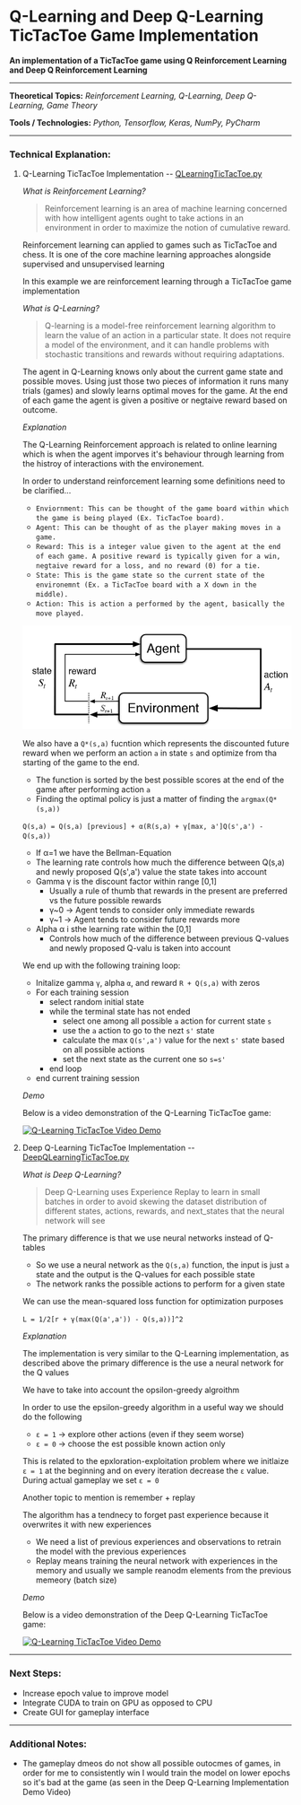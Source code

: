 # Q-Learning and Deep Q-Learning TicTacToe Game Implementation

**An implementation of a TicTacToe game using Q Reinforcement Learning and Deep Q Reinforcement Learning**

---

**Theoretical Topics:** *Reinforcement Learning, Q-Learning, Deep Q-Learning, Game Theory*

**Tools / Technologies:** *Python, Tensorflow, Keras, NumPy, PyCharm*

---

### Technical Explanation:

1. Q-Learning TicTacToe Implementation  -- [QLearningTicTacToe.py](LINK)

    *What is Reinforcement Learning?*

    > Reinforcement learning is an area of machine learning concerned with how intelligent agents ought to take actions in an environment in order to maximize the notion of cumulative reward.

    Reinforcement learning can applied to games such as TicTacToe and chess. It is one of the core machine learning approaches alongside supervised and unsupervised learning

    In this example we are reinforcement learning through a TicTacToe game implementation

    *What is Q-Learning?*

    > Q-learning is a model-free reinforcement learning algorithm to learn the value of an action in a particular state. It does not require a model of the environment, and it can handle problems with stochastic transitions and rewards without requiring adaptations.

    The agent in Q-Learning knows only about the current game state and possible moves. Using just those two pieces of information it runs many trials (games) and slowly learns optimal moves for the game. At the end of each game the agent is given a positive or negtaive reward based on outcome.

    *Explanation*

    The Q-Learning Reinforcement approach is related to online learning which is when the agent imporves it's behaviour through learning from the histroy of interactions with the environement.

    In order to understand reinforcement learning some definitions need to be clarified...

    -  `Enviornment: This can be thought of the game board within which the game is being played (Ex. TicTacToe board).`
    -  `Agent: This can be thought of as the player making moves in a game.`
    - `Reward: This is a integer value given to the agent at the end of each game. A positive reward is typically given for a win, negtaive reward for a loss, and no reward (0) for a tie.`
    - `State: This is the game state so the current state of the environemnt (Ex. a TicTacToe board with a X down in the middle).`
    - `Action: This is action a performed by the agent, basically the move played.`

    ![Reinforcement Learning](images/reinforcement.png)

    We also have a `Q*(s,a)` fucntion which represents the discounted future reward when we perform an action `a` in state `s` and optimize from tha starting of the game to the end.

    - The function is sorted by the best possible scores at the end of the game after performing action `a`
    - Finding the optimal policy is just a matter of finding the `argmax(Q*(s,a))`

    `Q(s,a) = Q(s,a) [previous] + α(R(s,a) + γ[max, a']Q(s',a') - Q(s,a))`

    - If α=1 we have the Bellman-Equation
    - The learning rate controls how much the difference between Q(s,a) and newly proposed Q(s',a') value the state takes into account
    - Gamma γ is the discount factor within range [0,1]
        - Usually a rule of thumb that rewards in the present are preferred vs the future possible rewards
        - γ~0 -> Agent tends to consider only immediate rewards
        - γ~1 -> Agent tends to consider future rewards more
    - Alpha α i sthe learning rate within the [0,1]
        - Controls how much of the difference between previous Q-values and newly proposed Q-valu is taken into account


    We end up with the following training loop:

    - Initalize gamma `γ`, alpha `α`, and reward `R + Q(s,a)` with zeros
    - For each training session
        - select random initial state
        - while the terminal state has not ended
            - select one among all possible `a` action for current state `s`
            - use the `a` action to go to the nezt `s'` state
            - calculate the max `Q(s',a')` value for the next `s'` state based on all possible actions
            - set the next state as the current one so `s=s'`
        - end loop
    - end current training session

    *Demo*

    Below is a video demonstration of the Q-Learning TicTacToe game:

    [![Q-Learning TicTacToe Video Demo](https://img.youtube.com/vi/501jwEofMY4/maxresdefault.jpg)](https://www.youtube.com/watch?v=501jwEofMY4&ab)
    

2. Deep Q-Learning TicTacToe Implementation  -- [DeepQLearningTicTacToe.py](LINK)

     *What is Deep Q-Learning?*

     > Deep Q-Learning uses Experience Replay to learn in small batches in order to avoid skewing the dataset distribution of different states, actions, rewards, and next_states that the neural network will see

     The primary difference is that we use neural networks instead of Q-tables
     - So we use a neural network as the `Q(s,a)` function, the input is just `a` state and the output is the Q-values for each possible state
     - The network ranks the possible actions to perform for a given state

     We can use the mean-squared loss function for optimization purposes

     `L = 1/2[r + γ(max(Q(a',a')) - Q(s,a))]^2`

     *Explanation*

    The implementation is very similar to the Q-Learning implementation, as described above the primary difference is the use a neural network for the Q values

    We have to take into account the opsilon-greedy algroithm

    In order to use the epsilon-greedy algorithm in a useful way we should do the following
    - `ε = 1` -> explore other actions (even if they seem worse)
    - `ε = 0` -> choose the est possible known action only

    This is related to the epxloration-exploitation problem where we initlaize `ε = 1` at the beginning and on every iteration decrease the `ε` value. During actual gameplay we set `ε = 0`

    Another topic to mention is remember + replay

    The algorithm has a tendnecy to forget past experience because it overwrites it with new experiences
    - We need a list of previous experiences and observations to retrain the model with the previous experiences
    - Replay means training the neural network with experiences in the memory and usually we sample reanodm elements from the previous memeory (batch size)

     *Demo*

    Below is a video demonstration of the Deep Q-Learning TicTacToe game:

    [![Q-Learning TicTacToe Video Demo](https://img.youtube.com/vi/sFYxJI9XsGg/maxresdefault.jpg)](https://www.youtube.com/watch?v=sFYxJI9XsGg&ab)


---

### Next Steps:

- Increase epoch value to improve model
- Integrate CUDA to train on GPU as opposed to CPU
- Create GUI for gameplay interface

---

### Additional Notes:
- The gameplay dmeos do not show all possible outocmes of games, in order for me to consistently win I would train the model on lower epochs so it's bad at the game (as seen in the Deep Q-Learning Implementation Demo Video)
